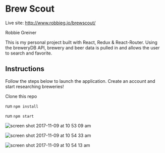 # Brew Scout

Live site: http://www.robbieg.io/brewscout/

Robbie Greiner 

This is my personal project built with React, Redux & React-Router.  Using the breweryDB API, brewery and beer data is pulled
in and allows the user to search and favorite.

## Instructions

Follow the steps below to launch the application.  Create an account and start researching breweries!

Clone this repo

run `npm install`

run `npm start`

![screen shot 2017-11-09 at 10 53 09 am](https://user-images.githubusercontent.com/28495779/32621203-3cd39178-c53c-11e7-9085-05eb9939b45f.png)

![screen shot 2017-11-09 at 10 54 33 am](https://user-images.githubusercontent.com/28495779/32621260-75c4f79c-c53c-11e7-940a-25fcd29d7ef3.png)


![screen shot 2017-11-09 at 10 54 13 am](https://user-images.githubusercontent.com/28495779/32621272-80a277e8-c53c-11e7-85ba-a1daaf0b0f2b.png)


